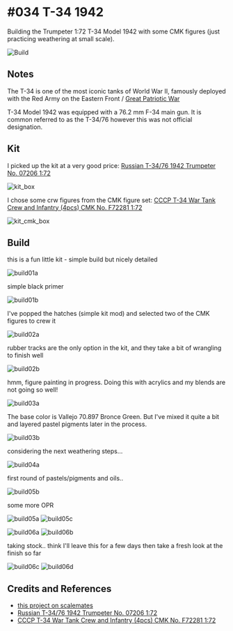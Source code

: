# #034 T-34 1942

Building the Trumpeter 1:72 T-34 Model 1942 with some CMK figures (just practicing weathering at small scale).

![Build](./assets/T34-1942_build.jpg?raw=true)

## Notes

The T-34 is one of the most iconic tanks of World War II, famously deployed with the Red Army on the Eastern Front / [Great Patriotic War](https://en.wikipedia.org/wiki/Great_Patriotic_War_(term))

T-34 Model 1942 was equipped with a 76.2 mm F-34 main gun. It is common referred to as the T-34/76 however this was not official designation.

## Kit

I picked up the kit at a very good price:
[Russian T-34/76 1942 Trumpeter No. 07206 1:72](https://www.scalemates.com/kits/trumpeter-07206-t-34-76-1942--105599)

![kit_box](./assets/kit_box.jpg?raw=true)

I chose some crw figures from the CMK figure set:
[CCCP T-34 War Tank Crew and Infantry (4pcs) CMK No. F72281 1:72](https://www.scalemates.com/kits/cmk-f72281-cccp-t-34-war-tank-crew-and-infantry-4pcs--959370)

![kit_cmk_box](./assets/kit_cmk_box.jpg?raw=true)

## Build

this is a fun little kit - simple build but nicely detailed

![build01a](./assets/build01a.jpg?raw=true)

simple black primer

![build01b](./assets/build01b.jpg?raw=true)

I've popped the hatches (simple kit mod) and selected two of the CMK figures to crew it

![build02a](./assets/build02a.jpg?raw=true)

rubber tracks are the only option in the kit, and they take a bit of wrangling to finish well

![build02b](./assets/build02b.jpg?raw=true)

hmm, figure painting in progress. Doing this with acrylics and my blends are not going so well!

![build03a](./assets/build03a.jpg?raw=true)

The base color is Vallejo 70.897 Bronce Green. But I've mixed it quite a bit and layered pastel pigments later in the process.

![build03b](./assets/build03b.jpg?raw=true)

 considering the next weathering steps...

![build04a](./assets/build04a.jpg?raw=true)

first round of pastels/pigments and oils..

![build05b](./assets/build05b.jpg?raw=true)

some more OPR

![build05a](./assets/build05a.jpg?raw=true)
![build05c](./assets/build05c.jpg?raw=true)

![build06a](./assets/build06a.jpg?raw=true)
![build06b](./assets/build06b.jpg?raw=true)

taking stock.. think I'll leave this for a few days then take a fresh look at the finish so far

![build06c](./assets/build06c.jpg?raw=true)
![build06d](./assets/build06d.jpg?raw=true)

## Credits and References

* [this project on scalemates](https://www.scalemates.com/profiles/mate.php?id=74137&p=projects&project=117575)
* [Russian T-34/76 1942 Trumpeter No. 07206 1:72](https://www.scalemates.com/kits/trumpeter-07206-t-34-76-1942--105599)
* [CCCP T-34 War Tank Crew and Infantry (4pcs) CMK No. F72281 1:72](https://www.scalemates.com/kits/cmk-f72281-cccp-t-34-war-tank-crew-and-infantry-4pcs--959370)
